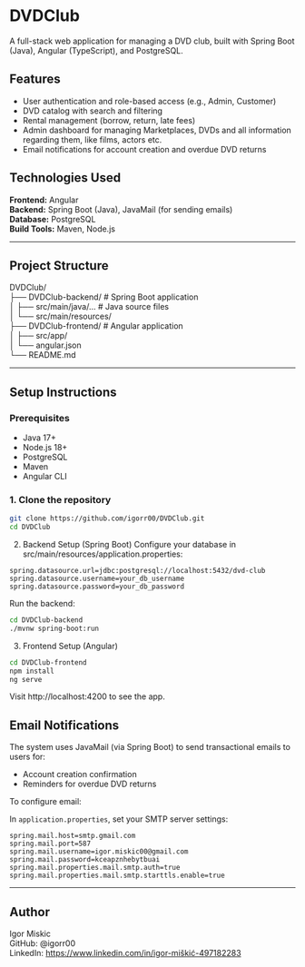 # DVDClub

A full-stack web application for managing a DVD club, built with Spring Boot (Java), Angular (TypeScript), and PostgreSQL.

## Features

- User authentication and role-based access (e.g., Admin, Customer)
- DVD catalog with search and filtering
- Rental management (borrow, return, late fees)
- Admin dashboard for managing Marketplaces, DVDs and all information regarding them, like films, actors etc.
- Email notifications for account creation and overdue DVD returns

## Technologies Used

**Frontend:** Angular  
**Backend:** Spring Boot (Java), JavaMail (for sending emails)  
**Database:** PostgreSQL  
**Build Tools:** Maven, Node.js  

---

## Project Structure

DVDClub/  
├── DVDClub-backend/ # Spring Boot application  
│ ├── src/main/java/... # Java source files  
│ └── src/main/resources/  
├── DVDClub-frontend/ # Angular application  
│ ├── src/app/  
│ └── angular.json  
└── README.md  

---

## Setup Instructions

### Prerequisites

- Java 17+
- Node.js 18+
- PostgreSQL
- Maven
- Angular CLI

### 1. Clone the repository

```bash
git clone https://github.com/igorr00/DVDClub.git
cd DVDClub
```
2. Backend Setup (Spring Boot)
Configure your database in src/main/resources/application.properties:

```properties
spring.datasource.url=jdbc:postgresql://localhost:5432/dvd-club
spring.datasource.username=your_db_username
spring.datasource.password=your_db_password
```
Run the backend:
```bash
cd DVDClub-backend
./mvnw spring-boot:run
```

3. Frontend Setup (Angular)

```bash
cd DVDClub-frontend
npm install
ng serve
```
Visit http://localhost:4200 to see the app.

## Email Notifications

The system uses JavaMail (via Spring Boot) to send transactional emails to users for:

- Account creation confirmation
- Reminders for overdue DVD returns

To configure email:

In `application.properties`, set your SMTP server settings:

```properties
spring.mail.host=smtp.gmail.com
spring.mail.port=587
spring.mail.username=igor.miskic00@gmail.com
spring.mail.password=kceapznhebytbuai
spring.mail.properties.mail.smtp.auth=true
spring.mail.properties.mail.smtp.starttls.enable=true
```

---

## Author
Igor Miskic  
GitHub: @igorr00  
LinkedIn: https://www.linkedin.com/in/igor-miškić-497182283
